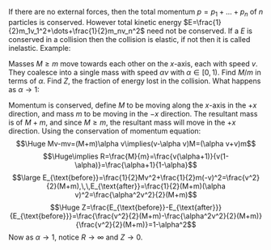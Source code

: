 If there are no external forces, then the total momentum $p=p_1+\dots+p_n$ of $n$ particles is conserved. However total kinetic energy $E=\frac{1}{2}m_1v_1^2+\dots+\frac{1}{2}m_nv_n^2$ need not be conserved. If a $E$ is conserved in a collision then the collision is elastic, if not then it is called inelastic. Example:

Masses $M\geq m$ move towards each other on the $x$-axis, each with speed $v$. They coalesce into a single mass with speed $\alpha v$ with $\alpha\in[0,1)$. Find $M/m$ in terms of $\alpha$. Find $Z$, the fraction of energy lost in the collision. What happens as $\alpha\to 1$:

Momentum is conserved, define $M$ to be moving along the $x$-axis in the $+x$ direction, and mass $m$ to be moving in the $-x$ direction. The resultant mass is of $M+m$, and since $M\geq m$, the resultant mass will move in the $+x$ direction. Using the conservation of momentum equation:$$\Huge Mv-mv=(M+m)\alpha v\implies(v-\alpha v)M=(\alpha v+v)m$$$$\Huge\implies R=\frac{M}{m}=\frac{v(\alpha+1)}{v(1-\alpha)}=\frac{\alpha+1}{1-\alpha}$$$$\large E_{\text{before}}=\frac{1}{2}Mv^2+\frac{1}{2}m(-v)^2=\frac{v^2}{2}(M+m),\,\,E_{\text{after}}=\frac{1}{2}(M+m)(\alpha v)^2=\frac{\alpha^2v^2}{2}(M+m)$$$$\Huge Z=\frac{E_{\text{before}}-E_{\text{after}}}{E_{\text{before}}}=\frac{\frac{v^2}{2}(M+m)-\frac{\alpha^2v^2}{2}(M+m)}{\frac{v^2}{2}(M+m)}=1-\alpha^2$$Now as $\alpha\to 1$, notice $R\to\infty$ and $Z\to 0$.